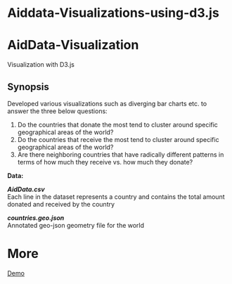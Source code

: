 # Aiddata-Visualizations-using-d3.js

# AidData-Visualization
Visualization with D3.js
## Synopsis
Developed various visualizations such as diverging bar charts etc. to answer the three below questions:
1. Do the countries that donate the most tend to cluster around specific geographical areas of the world?
2. Do the countries that receive the most tend to cluster around specific geographical areas of the world?
3. Are there neighboring countries that have radically different patterns in terms of how much they receive vs. how much they donate?

**Data:**

***AidData.csv*** <br>
Each line in the dataset represents a country and contains the total amount donated and received by the country

***countries.geo.json***<br>
Annotated geo-json geometry file for the world

# More
[Demo](https://observablehq.com/d/423d1add793ef745)
